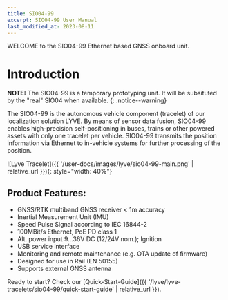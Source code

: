 ```yaml
---
title: SIO04-99
excerpt: SIO04-99 User Manual
last_modified_at: 2023-08-11
---
```


WELCOME to the SIO04-99 Ethernet based GNSS onboard unit.

# Introduction

**NOTE:** The SIO04-99 is a temporary prototyping unit. It will be subsituted by the "real" SIO04 when available.
{: .notice--warning}


The SIO04-99 is the autonomous vehicle component (tracelet) of our localization solution LYVE. By means of sensor data fusion, SIO04-99 enables high-precision self-positioning in buses, trains or other powered assets with only one tracelet per vehicle. SIO04-99 transmits the position information via Ethernet to in-vehicle systems for further processing of the position.

![Lyve Tracelet]({{ '/user-docs/images/lyve/sio04-99-main.png' | relative_url }}){: style="width: 40%"}



## Product Features:

- GNSS/RTK multiband GNSS receiver < 1m accuracy
- Inertial Measurement Unit (IMU)
- Speed Pulse Signal according to IEC 16844-2
- 100MBit/s Ethernet, PoE PD class 1
- Alt. power input 9…36V DC (12/24V nom.); Ignition
- USB service interface
- Monitoring and remote maintenance (e.g. OTA update of firmware)
- Designed for use in Rail (EN 50155)
- Supports external GNSS antenna


Ready to start? Check our [Quick-Start-Guide]({{ '/lyve/lyve-tracelets/sio04-99/quick-start-guide' | relative_url }}).
